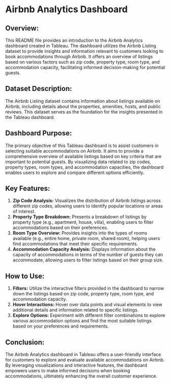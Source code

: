 # Airbnb Analytics Dashboard 

## Overview:
This README file provides an introduction to the Airbnb Analytics dashboard created in Tableau. The dashboard utilizes the Airbnb Listing dataset to provide insights and information relevant to customers looking to book accommodations through Airbnb. It offers an overview of listings based on various factors such as zip code, property type, room type, and accommodation capacity, facilitating informed decision-making for potential guests.

## Dataset Description:
The Airbnb Listing dataset contains information about listings available on Airbnb, including details about the properties, amenities, hosts, and public reviews. This dataset serves as the foundation for the insights presented in the Tableau dashboard.

## Dashboard Purpose:
The primary objective of this Tableau dashboard is to assist customers in selecting suitable accommodations on Airbnb. It aims to provide a comprehensive overview of available listings based on key criteria that are important to potential guests. By visualizing data related to zip codes, property types, room types, and accommodation capacities, the dashboard enables users to explore and compare different options efficiently.

## Key Features:
1. **Zip Code Analysis:** Visualizes the distribution of Airbnb listings across different zip codes, allowing users to identify popular locations or areas of interest.
2. **Property Type Breakdown:** Presents a breakdown of listings by property type (e.g., apartment, house, villa), enabling users to filter accommodations based on their preferences.
3. **Room Type Overview:** Provides insights into the types of rooms available (e.g., entire home, private room, shared room), helping users find accommodations that meet their specific requirements.
4. **Accommodation Capacity Analysis:** Displays information about the capacity of accommodations in terms of the number of guests they can accommodate, allowing users to filter listings based on their group size.

## How to Use:
1. **Filters:** Utilize the interactive filters provided in the dashboard to narrow down the listings based on zip code, property type, room type, and accommodation capacity.
2. **Hover Interactions:** Hover over data points and visual elements to view additional details and information related to specific listings.
3. **Explore Options:** Experiment with different filter combinations to explore various accommodation options and find the most suitable listings based on your preferences and requirements.

## Conclusion:
The Airbnb Analytics dashboard in Tableau offers a user-friendly interface for customers to explore and evaluate available accommodations on Airbnb. By leveraging visualizations and interactive features, the dashboard empowers users to make informed decisions when booking accommodations, ultimately enhancing the overall customer experience.

